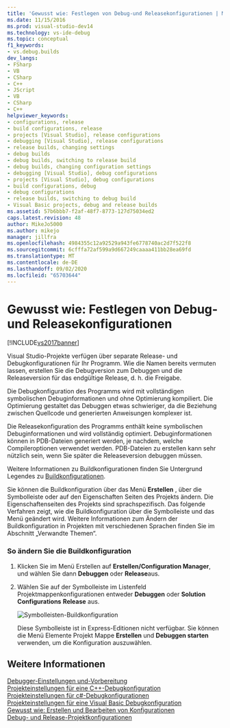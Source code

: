 ```yaml
---
title: 'Gewusst wie: Festlegen von Debug-und Releasekonfigurationen | Microsoft-Dokumentation'
ms.date: 11/15/2016
ms.prod: visual-studio-dev14
ms.technology: vs-ide-debug
ms.topic: conceptual
f1_keywords:
- vs.debug.builds
dev_langs:
- FSharp
- VB
- CSharp
- C++
- JScript
- VB
- CSharp
- C++
helpviewer_keywords:
- configurations, release
- build configurations, release
- projects [Visual Studio], release configurations
- debugging [Visual Studio], release configurations
- release builds, changing settings
- debug builds
- debug builds, switching to release build
- debug builds, changing configuration settings
- debugging [Visual Studio], debug configurations
- projects [Visual Studio], debug configurations
- build configurations, debug
- debug configurations
- release builds, switching to debug build
- Visual Basic projects, debug and release builds
ms.assetid: 57b6bbb7-f2af-48f7-8773-127d75034ed2
caps.latest.revision: 48
author: MikeJo5000
ms.author: mikejo
manager: jillfra
ms.openlocfilehash: 4984355c12a92529a943fe6778740ac2d7f522f8
ms.sourcegitcommit: 6cfffa72af599a9d667249caaaa411bb28ea69fd
ms.translationtype: MT
ms.contentlocale: de-DE
ms.lasthandoff: 09/02/2020
ms.locfileid: "65703644"
---
```

# <a name="how-to-set-debug-and-release-configurations"></a>Gewusst wie: Festlegen von Debug- und Releasekonfigurationen
[!INCLUDE[vs2017banner](../includes/vs2017banner.md)]

Visual Studio-Projekte verfügen über separate Release- und Debugkonfigurationen für Ihr Programm. Wie die Namen bereits vermuten lassen, erstellen Sie die Debugversion zum Debuggen und die Releaseversion für das endgültige Release, d. h. die Freigabe.  
  
 Die Debugkonfiguration des Programms wird mit vollständigen symbolischen Debuginformationen und ohne Optimierung kompiliert. Die Optimierung gestaltet das Debuggen etwas schwieriger, da die Beziehung zwischen Quellcode und generierten Anweisungen komplexer ist.  
  
 Die Releasekonfiguration des Programms enthält keine symbolischen Debuginformationen und wird vollständig optimiert. Debuginformationen können in PDB-Dateien generiert werden, je nachdem, welche Compileroptionen verwendet werden. PDB-Dateien zu erstellen kann sehr nützlich sein, wenn Sie später die Releaseversion debuggen müssen.  
  
 Weitere Informationen zu Buildkonfigurationen finden Sie Untergrund Legendes zu [Buildkonfigurationen](../ide/understanding-build-configurations.md).  
  
 Sie können die Buildkonfiguration über das Menü **Erstellen** , über die Symbolleiste oder auf den Eigenschaften Seiten des Projekts ändern. Die Eigenschaftenseiten des Projekts sind sprachspezifisch. Das folgende Verfahren zeigt, wie die Buildkonfiguration über die Symbolleiste und das Menü geändert wird. Weitere Informationen zum Ändern der Buildkonfiguration in Projekten mit verschiedenen Sprachen finden Sie im Abschnitt „Verwandte Themen“.  
  
### <a name="to-change-the-build-configuration"></a>So ändern Sie die Buildkonfiguration  
  
1. Klicken Sie im Menü Erstellen auf **Erstellen/Configuration Manager**, und wählen Sie dann **Debuggen** oder **Release**aus.  
  
2. Wählen Sie auf der Symbolleiste im Listenfeld Projektmappenkonfigurationen entweder **Debuggen** oder **Solution Configurations** **Release** aus.  
  
     ![Symbolleisten-Buildkonfiguration](../debugger/media/toolbarbuildconfiguration.png "ToolbarBuildConfiguration")  
  
     Diese Symbolleiste ist in Express-Editionen nicht verfügbar. Sie können die Menü Elemente Projekt Mappe **Erstellen** und **Debuggen starten** verwenden, um die Konfiguration auszuwählen.  
  
## <a name="see-also"></a>Weitere Informationen  
 [Debugger-Einstellungen und-Vorbereitung](../debugger/debugger-settings-and-preparation.md)   
 [Projekteinstellungen für eine C++-Debugkonfiguration](../debugger/project-settings-for-a-cpp-debug-configuration.md)   
 [Projekteinstellungen für c#-Debugkonfigurationen](../debugger/project-settings-for-csharp-debug-configurations.md)   
 [Projekteinstellungen für eine Visual Basic Debugkonfiguration](../debugger/project-settings-for-a-visual-basic-debug-configuration.md)   
 [Gewusst wie: Erstellen und Bearbeiten von Konfigurationen](../ide/how-to-create-and-edit-configurations.md)   
 [Debug- und Release-Projektkonfigurationen](https://msdn.microsoft.com/0440b300-0614-4511-901a-105b771b236e)
